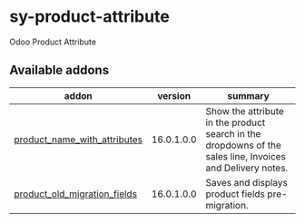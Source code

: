 # sy-product-attribute
Odoo Product Attribute

[//]: # (addons)

Available addons
----------------
addon | version | summary
--- | --- | ---
[product_name_with_attributes](product_name_with_attributes/) | 16.0.1.0.0 | Show the attribute in the product search in the dropdowns of the sales line, Invoices and Delivery notes.
[product_old_migration_fields](product_old_migration_fields/) | 16.0.1.0.0 | Saves and displays product fields pre-migration.

[//]: # (end addons)
